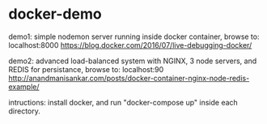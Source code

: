 # docker-demo

demo1: simple nodemon server running inside docker container, browse to: localhost:8000
https://blog.docker.com/2016/07/live-debugging-docker/

demo2: advanced load-balanced system with NGINX, 3 node servers, and REDIS for persistance, browse to: localhost:90
http://anandmanisankar.com/posts/docker-container-nginx-node-redis-example/

intructions: install docker, and run "docker-compose up" inside each directory.
